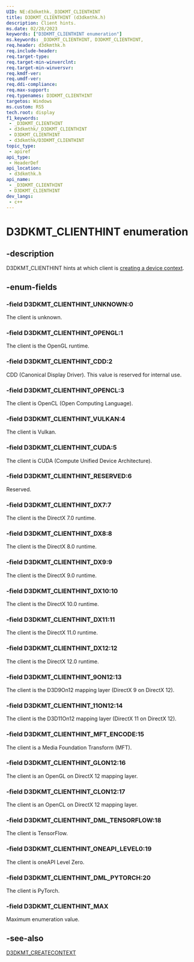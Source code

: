 ```yaml
---
UID: NE:d3dkmthk._D3DKMT_CLIENTHINT
title: D3DKMT_CLIENTHINT (d3dkmthk.h)
description: Client hints.
ms.date: 02/28/2023
keywords: ["D3DKMT_CLIENTHINT enumeration"]
ms.keywords: _D3DKMT_CLIENTHINT, D3DKMT_CLIENTHINT,
req.header: d3dkmthk.h
req.include-header: 
req.target-type: 
req.target-min-winverclnt: 
req.target-min-winversvr: 
req.kmdf-ver: 
req.umdf-ver: 
req.ddi-compliance: 
req.max-support: 
req.typenames: D3DKMT_CLIENTHINT
targetos: Windows
ms.custom: RS5
tech.root: display
f1_keywords:
 - _D3DKMT_CLIENTHINT
 - d3dkmthk/_D3DKMT_CLIENTHINT
 - D3DKMT_CLIENTHINT
 - d3dkmthk/D3DKMT_CLIENTHINT
topic_type:
 - apiref
api_type:
 - HeaderDef
api_location:
 - d3dkmthk.h
api_name:
 - _D3DKMT_CLIENTHINT
 - D3DKMT_CLIENTHINT
dev_langs:
 - c++
---
```


# D3DKMT_CLIENTHINT enumeration

## -description

D3DKMT_CLIENTHINT hints at which client is [creating a device context]((ns-d3dkmthk-_d3dkmt_createcontext.md)).

## -enum-fields

### -field D3DKMT_CLIENTHINT_UNKNOWN:0

The client is unknown.

### -field D3DKMT_CLIENTHINT_OPENGL:1

The client is the OpenGL runtime.

### -field D3DKMT_CLIENTHINT_CDD:2

CDD (Canonical Display Driver). This value is reserved for internal use.

### -field D3DKMT_CLIENTHINT_OPENCL:3

The client is OpenCL (Open Computing Language).

### -field D3DKMT_CLIENTHINT_VULKAN:4

The client is Vulkan.

### -field D3DKMT_CLIENTHINT_CUDA:5

The client is CUDA (Compute Unified Device Architecture).

### -field D3DKMT_CLIENTHINT_RESERVED:6

Reserved.

### -field D3DKMT_CLIENTHINT_DX7:7

The client is the DirectX 7.0 runtime.

### -field D3DKMT_CLIENTHINT_DX8:8

The client is the DirectX 8.0 runtime.

### -field D3DKMT_CLIENTHINT_DX9:9

The client is the DirectX 9.0 runtime.

### -field D3DKMT_CLIENTHINT_DX10:10

The client is the DirectX 10.0 runtime.

### -field D3DKMT_CLIENTHINT_DX11:11

The client is the DirectX 11.0 runtime.

### -field D3DKMT_CLIENTHINT_DX12:12

The client is the DirectX 12.0 runtime.

### -field D3DKMT_CLIENTHINT_9ON12:13

The client is the D3D9On12 mapping layer (DirectX 9 on DirectX 12).

### -field D3DKMT_CLIENTHINT_11ON12:14

The client is the D3D11On12 mapping layer (DirectX 11 on DirectX 12).

### -field D3DKMT_CLIENTHINT_MFT_ENCODE:15

The client is a Media Foundation Transform (MFT).

### -field D3DKMT_CLIENTHINT_GLON12:16

The client is an OpenGL on DirectX 12 mapping layer.

### -field D3DKMT_CLIENTHINT_CLON12:17

The client is an OpenCL on DirectX 12 mapping layer.

### -field D3DKMT_CLIENTHINT_DML_TENSORFLOW:18

The client is TensorFlow.

### -field D3DKMT_CLIENTHINT_ONEAPI_LEVEL0:19

The client is oneAPI Level Zero.

### -field D3DKMT_CLIENTHINT_DML_PYTORCH:20

The client is PyTorch.

### -field D3DKMT_CLIENTHINT_MAX

Maximum enumeration value.

## -see-also

[D3DKMT_CREATECONTEXT](ns-d3dkmthk-_d3dkmt_createcontext.md)

